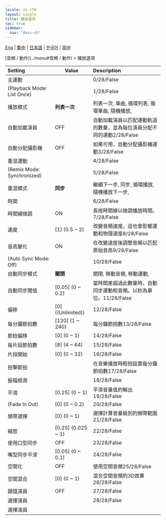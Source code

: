 ```yaml
---
locale: zh-rTW
layout: single
title: 播放選項
toc: true
sidebar:
  nav: "docs-zh"
---
```

[Eng](/dancexr/menu/2025.4/motion/motion_loader) | [繁中](/tw/dancexr/menu/2025.4/motion/motion_loader) | [日本語](/jp/dancexr/menu/2025.4/motion/motion_loader) | [한국어](/kr/dancexr/menu/2025.4/motion/motion_loader) | [简中](/zh/dancexr/menu/2025.4/motion/motion_loader)

[音頻 / 動作](../menu#音頻 / 動作) > 播放選項



| Setting | Value | Description |
| :--- | --- | :--- |
| 主運動 || 0/28/False
| (Playback Mode: List Once) || 1/28/False
| 播放模式 | **列表一次** | 列表一次, 單曲, 循環列表, 循環單曲, 隨機播放,  |
| 自動加載演員 | OFF | 自動加載演員以匹配運動軌道的數量，並為每位演員分配不同的運動2/28/False
| 自動分配攝影機 | OFF | 如果可用，自動分配攝影機運動3/28/False
| 重混運動 || 4/28/False
| (Remix Mode: Synchronized) || 5/28/False
| 重混模式 | **同步** | 繼續下一步, 同步, 循環播放, 隨機播放下一步,  |
| 時間 || 6/28/False
| 時間線微調 | ON | 長按時間線以微調播放時間。7/28/False
| 速度 | [1] (0.5 ~ 2) | 改變音頻速度。這也會影響運動和物理速度8/28/False
| 音高變化 | ON | 在改變速度後調整音頻以匹配原始音高9/28/False
| (Auto Sync Mode: Off) || 10/28/False
| 自動同步模式 | **關閉** | 關閉, 移動音頻, 移動運動,  |
| 自動同步閾值 | [0.05] (0 ~ 0.2) | 當時間差超過此數量時，自動同步運動和音頻。以秒為單位。11/28/False
| 偏移 | [0] ((Unlimited)) | 12/28/False
| 每分鐘節拍數 | [120] (1 ~ 240) | 每分鐘節拍數13/28/False
| 節拍偏移 | [0] (0 ~ 1) | 14/28/False
| 每片段節拍數 | [8] (4 ~ 64) | 15/28/False
| 片段開始 | [0] (0 ~ 32) | 16/28/False
| 拍擊節拍 || 在音樂播放時輕拍設置每分鐘節拍數17/28/False
| 振幅檢測 || 18/28/False
| 平滑 | [0.25] (0 ~ 1) | 平滑音量值的輸出19/28/False
| (Fade In Out) | [0] (0 ~ 0.2) | 20/28/False
| 頻帶選擇 | [0] (0 ~ 1) | 選擇計算音量級別的頻帶範圍21/28/False
| 縮放 | [0.25] (0.025 ~ 1) | 22/28/False
| 使用口型同步 | OFF | 23/28/False
| 嘴型同步平滑 | [0.05] (0 ~ 0.1) | 24/28/False
| 空間化 | OFF | 使用空間音頻25/28/False
| 空間混合 | [0] (0 ~ 1) | 混合空間音頻的3D效果26/28/False
| 跟隨演員 | OFF | 27/28/False
| 選擇演員 || 28/28/False
| 選擇演員 |  |  |
